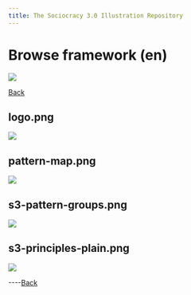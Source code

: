 ```yaml
---
title: The Sociocracy 3.0 Illustration Repository
---
```


# Browse framework (en)

![](/img/en-48px.png)

[Back](index-en.html)

## logo.png

[![](/img/en/framework/logo.png)](/img/en/framework/logo.png)

## pattern-map.png

[![](/img/en/framework/pattern-map.png)](/img/en/framework/pattern-map.png)

## s3-pattern-groups.png

[![](/img/en/framework/s3-pattern-groups.png)](/img/en/framework/s3-pattern-groups.png)

## s3-principles-plain.png

[![](/img/en/framework/s3-principles-plain.png)](/img/en/framework/s3-principles-plain.png)

----[Back](index-en.html)
